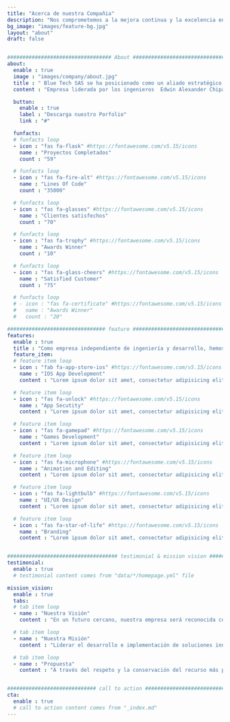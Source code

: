 ```yaml
---
title: "Acerca de nuestra Compañia"
description: "Nos comprometemos a la mejora continua y la excelencia en cada uno de nuestros procesos y servicios, para ofrecer soluciones óptimas y sostenibles para nuestros clientes y la sociedad en general."
bg_image: "images/feature-bg.jpg"
layout: "about"
draft: false


################################## About #####################################
about:
  enable : true
  image : "images/company/about.jpg"
  title : " Blue Tech SAS se ha posicionado como un aliado estratégico en la industria colombiana al brindar soluciones eficientes y eficaces a diversos problemas."
  content : "Empresa liderada por los ingenieros  Edwin Alexander Chipatecua Cabezas y Luis Alfredo Mora Ramírez, quienes cuentan con amplia experiencia y conocimientos en el diseño, fabricación y mantenimiento de plantas de tratamiento de aguas, redes neumáticas, hidráulicas y sistemas de bombeo. Nos enorgullece contar con certificaciones de lavado de tanques de almacenamiento de agua potable por la Secretaría de Salud a nivel Bogotá y Cundinamarca, así como con el respaldo de un aliado estratégico certificado en lavado. Nos comprometemos a brindar soluciones eficientes y eficaces a los problemas de la industria colombiana, con prácticas medioambientales sostenibles y enfocadas en el mejoramiento continuo. Buscamos ser el aliado de confianza de las organizaciones aliadas, contribuyendo al desarrollo sostenible y al aumento de la rentabilidad a través del acceso y manejo responsable del recurso hídrico."

  button:
    enable : true
    label : "Descarga nuestro Porfolio"
    link : "#"

  funfacts:
  # funfacts loop
  - icon : "fas fa-flask" #https://fontawesome.com/v5.15/icons
    name : "Proyectos Completados"
    count : "59"

  # funfacts loop
  - icon : "fas fa-fire-alt" #https://fontawesome.com/v5.15/icons
    name : "Lines Of Code"
    count : "35000"

  # funfacts loop
  - icon : "fas fa-glasses" #https://fontawesome.com/v5.15/icons
    name : "Clientes satisfechos"
    count : "70"

  # funfacts loop
  - icon : "fas fa-trophy" #https://fontawesome.com/v5.15/icons
    name : "Awards Winner"
    count : "10"

  # funfacts loop
  - icon : "fas fa-glass-cheers" #https://fontawesome.com/v5.15/icons
    name : "Satisfied Customer"
    count : "75"

  # funfacts loop
  # - icon : "fas fa-certificate" #https://fontawesome.com/v5.15/icons
  #   name : "Awards Winner"
  #   count : "20"

################################ feature #####################################
features:
  enable : true
  title : "Como empresa independiente de ingeniería y desarrollo, hemos profundizado en el estudio de los recursos hídricos de la región y en la implementación de soluciones innovadoras para realizar tomas de agua de manera eficiente y sostenible, adaptadas a las necesidades específicas de cada recurso."
  feature_item:
  # feature item loop
  - icon : "fab fa-app-store-ios" #https://fontawesome.com/v5.15/icons
    name : "IOS App Development"
    content : "Lorem ipsum dolor sit amet, consectetur adipisicing elit, sed do eiusmod tempor incididunt ut"

  # feature item loop
  - icon : "fas fa-unlock" #https://fontawesome.com/v5.15/icons
    name : "App Secutity"
    content : "Lorem ipsum dolor sit amet, consectetur adipisicing elit, sed do eiusmod tempor incididunt ut"

  # feature item loop
  - icon : "fas fa-gamepad" #https://fontawesome.com/v5.15/icons
    name : "Games Development"
    content : "Lorem ipsum dolor sit amet, consectetur adipisicing elit, sed do eiusmod tempor incididunt ut"

  # feature item loop
  - icon : "fas fa-microphone" #https://fontawesome.com/v5.15/icons
    name : "Animation and Editing"
    content : "Lorem ipsum dolor sit amet, consectetur adipisicing elit, sed do eiusmod tempor incididunt ut"

  # feature item loop
  - icon : "fas fa-lightbulb" #https://fontawesome.com/v5.15/icons
    name : "UI/UX Design"
    content : "Lorem ipsum dolor sit amet, consectetur adipisicing elit, sed do eiusmod tempor incididunt ut"

  # feature item loop
  - icon : "fas fa-star-of-life" #https://fontawesome.com/v5.15/icons
    name : "Branding"
    content : "Lorem ipsum dolor sit amet, consectetur adipisicing elit, sed do eiusmod tempor incididunt ut"


#################################### testimonial & mission vision #######################################
testimonial:
  enable : true
  # testimonial content comes from "data/*/homepage.yml" file

mission_vision:
  enable : true
  tabs:
  # tab item loop
  - name : "Nuestra Visión"
    content : "En un futuro cercano, nuestra empresa será reconocida como líder en el mercado del tratamiento de aguas residuales, gracias a nuestra constante innovación y excelencia en la implementación de soluciones autónomas, simples y confiables. Además, nos consolidaremos como una empresa sostenible, comprometida con el cuidado del medio ambiente y el desarrollo sostenible, y contribuiremos significativamente a mejorar la calidad de vida de las personas y el desarrollo de las comunidades a través del acceso y manejo responsable del recurso hídrico. Buscamos expandir nuestra presencia a nivel nacional e internacional, ofreciendo soluciones personalizadas y adaptadas a las necesidades de cada cliente, y ser un referente en el sector por nuestra capacidad de brindar resultados insuperables y nuestra dedicación constante a la mejora continua en todo lo que hacemos."

  # tab item loop
  - name : "Nuestra Misión"
    content : "Liderar el desarrollo e implementación de soluciones innovadoras y sostenibles para el tratamiento de aguas residuales en Colombia. Nos enfocamos en brindar soluciones autónomas, simples y confiables que superen las expectativas de nuestros clientes y contribuyan a la protección de la salud pública y el cuidado del medio ambiente. "

  # tab item loop
  - name : "Propuesta"
    content : "A través del respeto y la conservación del recurso más preciado, el agua, buscamos fidelizar la confianza de nuestros clientes y ser reconocidos como una empresa líder en el mercado. "


############################# call to action #################################
cta:
  enable : true
  # call to action content comes from "_index.md"
---
```

